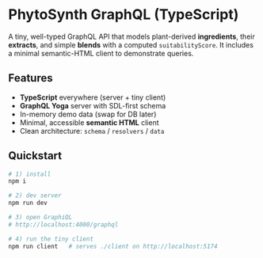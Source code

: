 # PhytoSynth GraphQL (TypeScript)

A tiny, well-typed GraphQL API that models plant-derived **ingredients**, their **extracts**, and simple **blends** with a computed `suitabilityScore`. It includes a minimal semantic-HTML client to demonstrate queries.

## Features

- **TypeScript** everywhere (server + tiny client)
- **GraphQL Yoga** server with SDL-first schema
- In-memory demo data (swap for DB later)
- Minimal, accessible **semantic HTML** client
- Clean architecture: `schema` / `resolvers` / `data`

## Quickstart

```bash
# 1) install
npm i

# 2) dev server
npm run dev

# 3) open GraphiQL
# http://localhost:4000/graphql

# 4) run the tiny client
npm run client   # serves ./client on http://localhost:5174
